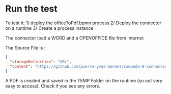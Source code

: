 # Run the test


To test it:
1/ deploy the officeToPdf.bpmn process
2/ Deploy the connector on a runtime 
3/ Create a process instance

The connector load a WORD and a OPENOFFICE file from Internet

The Source File is :
`````json
{
  "storageDefinition": "URL", 
  "content": "https://github.com/pierre-yves-monnet/camunda-8-connector-officetopdf/raw/a51fc1b29add729087936eb0460b028ba8b5e977/src/test/resources/OfficeToPdfExample.docx"
}
`````

A PDF is created and saved in the TEMP Folder on the runtime (so not very easy to access). 
Check if you see any errors.
